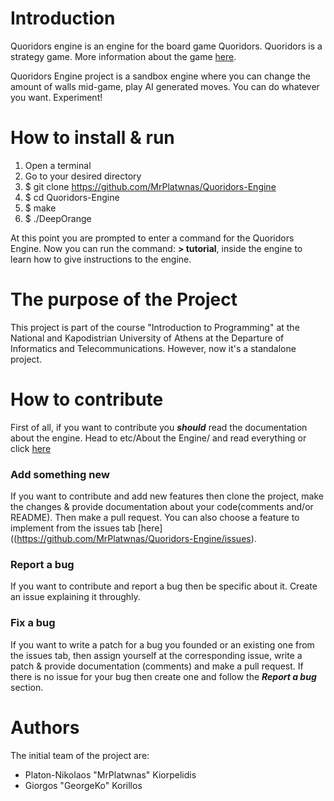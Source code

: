 Introduction
============
Quoridors engine is an engine for the board game Quoridors. Quoridors is a strategy game. More information about the game [here](https://en.wikipedia.org/wiki/Quoridor).

Quoridors Engine project is a sandbox engine where you can change the amount of walls mid-game, play AI generated moves. You can do whatever you want. Experiment!

How to install & run
====================
1. Open a terminal
2. Go to your desired directory
3. $ git clone https://github.com/MrPlatwnas/Quoridors-Engine
4. $ cd Quoridors-Engine
5. $ make
6. $ ./DeepOrange

At this point you are prompted to enter a command for the Quoridors Engine.
Now you can run the command: **> tutorial**, inside the engine to learn how to give instructions to the engine.

The purpose of the Project
==========================
This project is part of the course "Introduction to Programming" at the National and Kapodistrian University of Athens at the Departure of Informatics and Telecommunications. However, now it's a standalone project.

How to contribute
=================
First of all, if you want to contribute you **_should_** read the documentation about the engine.
Head to etc/About the Engine/ and read everything or click [here](https://github.com/MrPlatwnas/Quoridors-Engine/)

### Add something new
If you want to contribute and add new features then clone the project, make the changes & provide documentation about your code(comments and/or README). Then make a pull request. You can also choose a feature to implement from the issues tab [here]((https://github.com/MrPlatwnas/Quoridors-Engine/issues).

### Report a bug
If you want to contribute and report a bug then be specific about it. Create an issue explaining it throughly.

### Fix a bug
If you want to write a patch for a bug you founded or an existing one from the issues tab, then assign yourself at the corresponding issue, write a patch & provide documentation (comments) and make a pull request. If there is no issue for your bug then create one and follow the _**Report a bug**_ section.

Authors
==============
The initial team of the project are:
* Platon-Nikolaos "MrPlatwnas" Kiorpelidis
* Giorgos "GeorgeKo" Korillos
